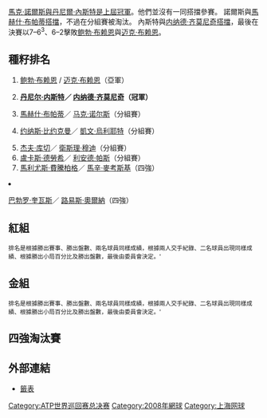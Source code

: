 [馬克·諾爾斯與](https://zh.wikipedia.org/wiki/馬克·諾爾斯 "wikilink")[丹尼爾·內斯特是上屆冠軍](https://zh.wikipedia.org/wiki/丹尼爾·內斯特 "wikilink")。他們並沒有一同搭擋參賽。
諾爾斯與[馬赫什·布帕蒂搭擋](https://zh.wikipedia.org/wiki/馬赫什·布帕蒂 "wikilink")，不過在分組賽被淘汰。
內斯特與[内纳德·齐莫尼奇搭擋](https://zh.wikipedia.org/wiki/内纳德·齐莫尼奇 "wikilink")，最後在決賽以7–6<sup>3</sup>、6–2擊敗[鲍勃·布赖恩](../Page/鲍勃·布赖恩.md "wikilink")與[迈克·布赖恩](../Page/迈克·布赖恩.md "wikilink")。

## 種籽排名

1.  [鲍勃·布赖恩](../Page/鲍勃·布赖恩.md "wikilink") /  [迈克·布赖恩](../Page/迈克·布赖恩.md "wikilink")（亞軍）

2.  **[丹尼尔·内斯特](../Page/丹尼尔·内斯特.md "wikilink")／ [内纳德·齐莫尼奇](https://zh.wikipedia.org/wiki/内纳德·齐莫尼奇 "wikilink")（冠軍）**

3.  [馬赫什·布帕蒂](https://zh.wikipedia.org/wiki/馬赫什·布帕蒂 "wikilink")／ [马克·诺尔斯](https://zh.wikipedia.org/wiki/马克·诺尔斯 "wikilink")（分組賽）

4.  [约纳斯·比约克曼](https://zh.wikipedia.org/wiki/约纳斯·比约克曼 "wikilink")／ [凱文·烏利耶特](https://zh.wikipedia.org/wiki/凱文·烏利耶特 "wikilink")（分組賽）

<!-- end list -->

5.   [杰夫·库切](https://zh.wikipedia.org/wiki/杰夫·库切 "wikilink")／ [衛斯理·穆迪](https://zh.wikipedia.org/wiki/衛斯理·穆迪 "wikilink")（分組賽）
6.   [盧卡斯·德勞希](../Page/盧卡斯·德勞希.md "wikilink")／ [利安德·帕斯](https://zh.wikipedia.org/wiki/利安德·帕斯 "wikilink")（分組賽）
7.   [馬利尤斯·費騰柏格](../Page/馬利尤斯·費騰柏格.md "wikilink")／ [馬辛·麥考斯基](https://zh.wikipedia.org/wiki/馬辛·麥考斯基 "wikilink")（四強）

<li>

 [巴勃罗·奎瓦斯](https://zh.wikipedia.org/wiki/巴勃罗·奎瓦斯 "wikilink")／ [路易斯·奧爾納](https://zh.wikipedia.org/wiki/路易斯·奧爾納 "wikilink")（四強）

## 紅組

<small>排名是根據勝出賽事、勝出盤數、兩名球員同樣成績，根據兩人交手紀錄、二名球員出現同樣成績、根據勝出小局百分比及勝出盤數，最後由委員會決定。'</small>

## 金組

<small>排名是根據勝出賽事、勝出盤數、兩名球員同樣成績，根據兩人交手紀錄、二名球員出現同樣成績、根據勝出小局百分比及勝出盤數，最後由委員會決定。'</small>

## 四強淘汰賽

## 外部連結

  - [籤表](http://www.atptennis.com/posting/2008/605/mdd.pdf)

[Category:ATP世界巡回赛总决赛](https://zh.wikipedia.org/wiki/Category:ATP世界巡回赛总决赛 "wikilink") [Category:2008年網球](https://zh.wikipedia.org/wiki/Category:2008年網球 "wikilink") [Category:上海网球](https://zh.wikipedia.org/wiki/Category:上海网球 "wikilink")